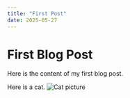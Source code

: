 ```yaml
---
title: "First Post"
date: 2025-05-27
---
```


# First Blog Post

Here is the content of my first blog post.

Here is a cat.
![Cat picture](https://cdn.britannica.com/39/226539-050-D21D7721/Portrait-of-a-cat-with-whiskers-visible.jpg)
